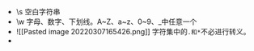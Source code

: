 -   \s 空白字符串
-   \w 字母、数字、下划线。A~Z、a~z、0~9、_中任意一个
- ![[Pasted image 20220307165426.png]]
字符集中的`.和*`不必进行转义。
- 